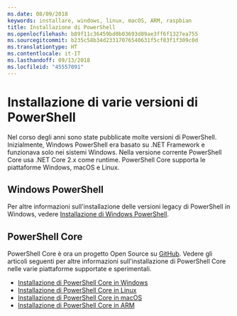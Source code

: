 ```yaml
---
ms.date: 08/09/2018
keywords: installare, windows, linux, macOS, ARM, raspbian
title: Installazione di PowerShell
ms.openlocfilehash: b89f11c36459bd0b03693d89ae3ff6f1327ea755
ms.sourcegitcommit: b235c58b34d23317076540631f5cf83f1f309c0d
ms.translationtype: HT
ms.contentlocale: it-IT
ms.lasthandoff: 09/13/2018
ms.locfileid: "45557091"
---
```

# <a name="installing-various-versions-of-powershell"></a>Installazione di varie versioni di PowerShell

Nel corso degli anni sono state pubblicate molte versioni di PowerShell. Inizialmente, Windows PowerShell era basato su .NET Framework e funzionava solo nei sistemi Windows. Nella versione corrente PowerShell Core usa .NET Core 2.x come runtime. PowerShell Core supporta le piattaforme Windows, macOS e Linux.

## <a name="windows-powershell"></a>Windows PowerShell

Per altre informazioni sull'installazione delle versioni legacy di PowerShell in Windows, vedere [Installazione di Windows PowerShell](installing-windows-powershell.md).

## <a name="powershell-core"></a>PowerShell Core

PowerShell Core è ora un progetto Open Source su [GitHub](https://github.com/powershell/powershell).
Vedere gli articoli seguenti per altre informazioni sull'installazione di PowerShell Core nelle varie piattaforme supportate e sperimentali.

- [Installazione di PowerShell Core in Windows](Installing-PowerShell-Core-on-Windows.md)
- [Installazione di PowerShell Core in Linux](Installing-PowerShell-Core-on-Linux.md)
- [Installazione di PowerShell Core in macOS](Installing-PowerShell-Core-on-macOS.md)
- [Installazione di PowerShell Core in ARM](PowerShell-Core-on-ARM.md)
